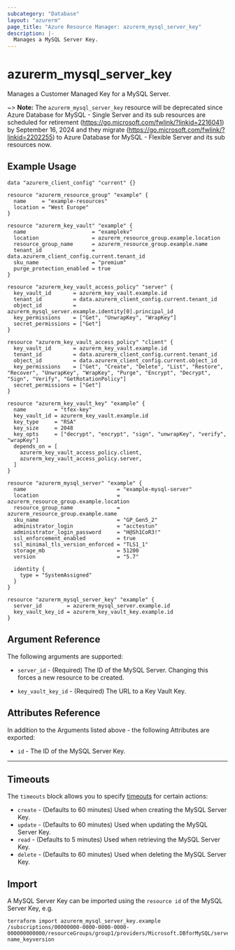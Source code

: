 ```yaml
---
subcategory: "Database"
layout: "azurerm"
page_title: "Azure Resource Manager: azurerm_mysql_server_key"
description: |-
  Manages a MySQL Server Key.
---
```


# azurerm_mysql_server_key

Manages a Customer Managed Key for a MySQL Server.

~> **Note:** The `azurerm_mysql_server_key` resource will be deprecated since Azure Database for MySQL - Single Server and its sub resources are scheduled for retirement (https://go.microsoft.com/fwlink/?linkid=2216041) by September 16, 2024 and they migrate (https://go.microsoft.com/fwlink/?linkid=2202255) to Azure Database for MySQL - Flexible Server and its sub resources now.

## Example Usage

```hcl
data "azurerm_client_config" "current" {}

resource "azurerm_resource_group" "example" {
  name     = "example-resources"
  location = "West Europe"
}

resource "azurerm_key_vault" "example" {
  name                     = "examplekv"
  location                 = azurerm_resource_group.example.location
  resource_group_name      = azurerm_resource_group.example.name
  tenant_id                = data.azurerm_client_config.current.tenant_id
  sku_name                 = "premium"
  purge_protection_enabled = true
}

resource "azurerm_key_vault_access_policy" "server" {
  key_vault_id       = azurerm_key_vault.example.id
  tenant_id          = data.azurerm_client_config.current.tenant_id
  object_id          = azurerm_mysql_server.example.identity[0].principal_id
  key_permissions    = ["Get", "UnwrapKey", "WrapKey"]
  secret_permissions = ["Get"]
}

resource "azurerm_key_vault_access_policy" "client" {
  key_vault_id       = azurerm_key_vault.example.id
  tenant_id          = data.azurerm_client_config.current.tenant_id
  object_id          = data.azurerm_client_config.current.object_id
  key_permissions    = ["Get", "Create", "Delete", "List", "Restore", "Recover", "UnwrapKey", "WrapKey", "Purge", "Encrypt", "Decrypt", "Sign", "Verify", "GetRotationPolicy"]
  secret_permissions = ["Get"]
}

resource "azurerm_key_vault_key" "example" {
  name         = "tfex-key"
  key_vault_id = azurerm_key_vault.example.id
  key_type     = "RSA"
  key_size     = 2048
  key_opts     = ["decrypt", "encrypt", "sign", "unwrapKey", "verify", "wrapKey"]
  depends_on = [
    azurerm_key_vault_access_policy.client,
    azurerm_key_vault_access_policy.server,
  ]
}

resource "azurerm_mysql_server" "example" {
  name                             = "example-mysql-server"
  location                         = azurerm_resource_group.example.location
  resource_group_name              = azurerm_resource_group.example.name
  sku_name                         = "GP_Gen5_2"
  administrator_login              = "acctestun"
  administrator_login_password     = "H@Sh1CoR3!"
  ssl_enforcement_enabled          = true
  ssl_minimal_tls_version_enforced = "TLS1_1"
  storage_mb                       = 51200
  version                          = "5.7"

  identity {
    type = "SystemAssigned"
  }
}

resource "azurerm_mysql_server_key" "example" {
  server_id        = azurerm_mysql_server.example.id
  key_vault_key_id = azurerm_key_vault_key.example.id
}
```

## Argument Reference

The following arguments are supported:

* `server_id` - (Required) The ID of the MySQL Server. Changing this forces a new resource to be created.

* `key_vault_key_id` - (Required) The URL to a Key Vault Key.

## Attributes Reference

In addition to the Arguments listed above - the following Attributes are exported:

* `id` - The ID of the MySQL Server Key.

---

## Timeouts

The `timeouts` block allows you to specify [timeouts](https://www.terraform.io/language/resources/syntax#operation-timeouts) for certain actions:

* `create` - (Defaults to 60 minutes) Used when creating the MySQL Server Key.
* `update` - (Defaults to 60 minutes) Used when updating the MySQL Server Key.
* `read` - (Defaults to 5 minutes) Used when retrieving the MySQL Server Key.
* `delete` - (Defaults to 60 minutes) Used when deleting the MySQL Server Key.

## Import

A MySQL Server Key can be imported using the `resource id` of the MySQL Server Key, e.g.

```shell
terraform import azurerm_mysql_server_key.example /subscriptions/00000000-0000-0000-0000-000000000000/resourceGroups/group1/providers/Microsoft.DBforMySQL/servers/server1/keys/keyvaultname_key-name_keyversion
```
